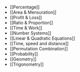 - [[Percentage]]
- [[Area & Mensuration]]
- [[Profit & Loss]]
- [[Ratio & Proportion]]
- [[Time & Work]]
- [[Number Systems]]
- [[Linear & Quadratic Equations]]
- [[Time, speed and distance]]
- [[Permutation Combination]]
- [[Probability]]
- [[Geometry]]
- [[Trigonometry]]